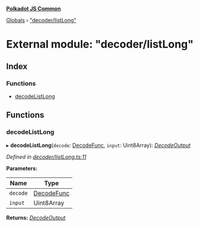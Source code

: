 **[Polkadot JS Common](../README.md)**

[Globals](../globals.md) › ["decoder/listLong"](_decoder_listlong_.md)

# External module: "decoder/listLong"

## Index

### Functions

* [decodeListLong](_decoder_listlong_.md#decodelistlong)

## Functions

###  decodeListLong

▸ **decodeListLong**(`decode`: [DecodeFunc](_decoder_types_.md#decodefunc), `input`: Uint8Array): *[DecodeOutput](../interfaces/_decoder_types_.decodeoutput.md)*

*Defined in [decoder/listLong.ts:11](https://github.com/polkadot-js/common/blob/5e494b7/packages/util-rlp/src/decoder/listLong.ts#L11)*

**Parameters:**

Name | Type |
------ | ------ |
`decode` | [DecodeFunc](_decoder_types_.md#decodefunc) |
`input` | Uint8Array |

**Returns:** *[DecodeOutput](../interfaces/_decoder_types_.decodeoutput.md)*